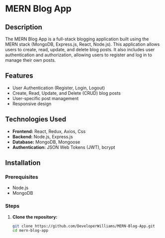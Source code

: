 # MERN Blog App

## Description

The MERN Blog App is a full-stack blogging application built using the MERN stack (MongoDB, Express.js, React, Node.js). This application allows users to create, read, update, and delete blog posts. It also includes user authentication and authorization, allowing users to register and log in to manage their own posts.

## Features

- User Authentication (Register, Login, Logout)
- Create, Read, Update, and Delete (CRUD) blog posts
- User-specific post management
- Responsive design

## Technologies Used

- **Frontend:** React, Redux, Axios, Css
- **Backend:** Node.js, Express.js
- **Database:** MongoDB, Mongoose
- **Authentication:** JSON Web Tokens (JWT), bcrypt

## Installation

### Prerequisites

- Node.js
- MongoDB

### Steps

1. **Clone the repository:**

   ```sh
   git clone https://github.com/DeveloperWilliams/MERN-Blog-App.git
   cd mern-blog-app
